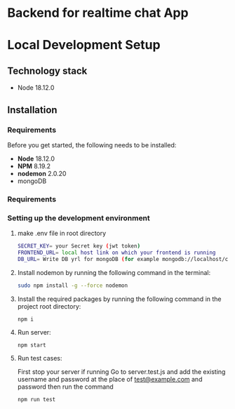  # Backend for realtime chat App

 # Local Development Setup

## Technology stack

- Node 18.12.0

## Installation

### Requirements

Before you get started, the following needs to be installed:
  * **Node** 18.12.0
  * **NPM** 8.19.2
  * **nodemon** 2.0.20
  * mongoDB

### Requirements

### Setting up the development environment

1.  make .env file in root directory
    ```bash
    SECRET_KEY= your Secret key (jwt token)
    FRONTEND_URL= local host link on which your frontend is running
    DB_URL= Write DB yrl for mongoDB (for example mongodb://localhost/chat)
    ```

2.  Install nodemon by running the following command in the terminal:

    ```bash
    sudo npm install -g --force nodemon
    ```

3.  Install the required packages by running the following command in the project root directory:

    ```bash
    npm i
    ```

4.  Run server:

    ```
    npm start
    ```

5.  Run test cases:

    First stop your server if running
    Go to server.test.js and add the existing username and password at the place of test@example.com and password then run the command

    ```
    npm run test
    ```


